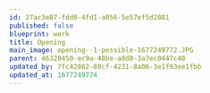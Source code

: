 ```yaml
---
id: 27ac3e87-fdd0-4fd1-a056-5e57ef5d2881
published: false
blueprint: work
title: Opening
main_image: opening--1-possible-1677249772.JPG
parent: 46320450-ec9a-48be-a8d8-3a7ec0447c40
updated_by: 7fc42862-88cf-4231-8a06-3e1f93ee1fbb
updated_at: 1677249774
---
```

